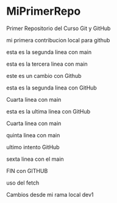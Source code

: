 # MiPrimerRepo
Primer Repositorio del Curso Git y GitHub

mi primera contribucion local para github

esta es la segunda linea con main

esta es la tercera linea con main

este es un cambio con Github

esta es la segunda linea con GitHub

Cuarta linea con main

esta es la ultima linea con GitHub

Cuarta linea con main

quinta linea con main

ultimo intento GitHub

sexta linea con el main

FIN con GITHUB

uso del fetch 


Cambios desde mi rama local dev1